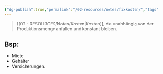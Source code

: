 ```yaml
---
{"dg-publish":true,"permalink":"/02-resources/notes/fixkosten/","tags":["GFN/prüfungsrelevant/AP1/vorbereitung","BWL"],"noteIcon":"","updated":"2025-07-12T13:31:41.297+02:00"}
---
```


>[[02 - RESOURCES/Notes/Kosten\|Kosten]], die unabhängig von der Produktionsmenge anfallen und konstant bleiben.

## Bsp: 
- Miete
-  Gehälter
- Versicherungen.